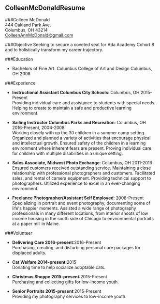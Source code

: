 ## ColleenMcDonaldResume
###Colleen McDonald  
444 Oakland Park Ave.  
Columbus, OH 43214  
ColleenAnnMcDonald@gmail.com

###Objective
Seeking to secure a coveted seat for Ada Academy Cohort 8 and to holistically transform my career trajectory.

###Education
* Bachelors of Fine Art: Columbus College of Art and Design Columbus, OH 2008

###Experience 
* **Instructional Assistant Columbus City Schools**: Columbus, OH 2015-Present  
Providing individual care and assistance to students with special needs. Helping to create to maintain a safe and productive learning environment.

* **Sailing Instructor Columbus Parks and Recreation**: Columbus, OH 2016-Present, 2004-2008  
Working closely with up the 30 children in a summer camp setting. Organized and planned a variety of activities that encourage physical and intellectual growth. Ensured safety of the children in a learning environment where inherent fears are present. Proving individual care for children with multiple disabilities in a unique setting.

* **Sales Associate, Midwest Photo Exchange**: Columbus, OH 2011-2016  
Ensured customers received outstanding service. Maintaining a close relationship with professional photographers and customers. Facilitated sales, and rental of camera equipment. Providing technical support to photographers.  Utilized experience to excel in an ever-changing environment.      

* **Freelance Photographer/Assistant Self Employed**: 2008-Present  
Specializing in portrait and event photography, documenting some of life's happier moments. Assisted a wide range of photography professionals in many different locations, from interior shoots of low income housing in the south side of Chicago to environmental portraits at a paper mill in Maine.

###Volunteer
* **Delivering Care 2016-present**:2016-Present  
Purchasing, creating, and disturbing personal care packages for displaced adults.

* **Cat Welfare 2014-present**:2015  
Donating time to help socialize adoptable cats.

* **Christmas Shoppe 2015-present**:2015-Present  
Purchasing and collecting gifts for low-income youth.

* **Senior Portraits 2015-present**:2015-Present  
Providing my photography services to low-income youth.


